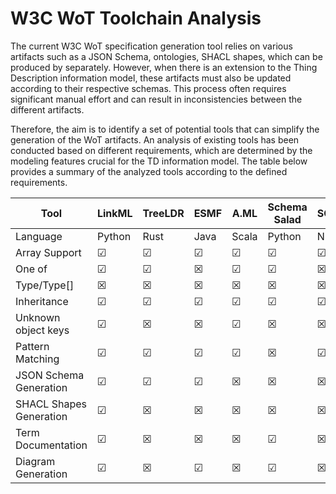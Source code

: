 # W3C WoT Toolchain Analysis

The current W3C WoT specification generation tool relies on various artifacts such as a JSON Schema, ontologies, SHACL shapes, which can be produced by separately. However, when there is an extension to the Thing Description information model, these artifacts must also be updated according to their respective schemas. This process often requires significant manual effort and can result in inconsistencies between the different artifacts. 

Therefore, the aim is to identify a set of potential tools that can simplify the generation of the WoT artifacts. An analysis of existing tools has been conducted based on different requirements, which are determined by the modeling features crucial for the TD information model.
The table below provides a summary of the analyzed tools according to the defined requirements.


| Tool                    | LinkML   | TreeLDR  | ESMF     | A.ML     | Schema Salad | SOML     | WIDOCO   |
|-------------------------|----------|----------|----------|----------|--------------|----------|----------|
| Language                | Python   | Rust     | Java     | Scala    | Python       | NG       | Java     |
| Array Support           | &#x2611; | &#x2611; | &#x2611; | &#x2611; | &#x2611;     | &#x2611; | &#x2612; |
| One of                  | &#x2611; | &#x2611; | &#x2612; | &#x2611; | &#x2611;     | &#x2612; | &#x2612; |
| Type/Type[]             | &#x2612; | &#x2612; | &#x2612; | &#x2612; | &#x2612;     | &#x2612; | &#x2612; |
| Inheritance             | &#x2611; | &#x2611; | &#x2611; | &#x2611; | &#x2611;     | &#x2611; | &#x2612; |
| Unknown object keys     | &#x2611; | &#x2612; | &#x2612; | &#x2611; | &#x2612;     | &#x2612; | &#x2612; |
| Pattern Matching        | &#x2611; | &#x2611; | &#x2611; | &#x2611; | &#x2612;     | &#x2611; | &#x2612; |
| JSON Schema Generation  | &#x2611; | &#x2611; | &#x2611; | &#x2612; | &#x2612;     | &#x2612; | &#x2612; |
| SHACL Shapes Generation | &#x2611; | &#x2612; | &#x2612; | &#x2612; | &#x2612;     | &#x2612; | &#x2612; |
| Term Documentation      | &#x2611; | &#x2612; | &#x2612; | &#x2612; | &#x2611;     | &#x2612; | &#x2611; |
| Diagram Generation      | &#x2611; | &#x2612; | &#x2611; | &#x2612; | &#x2611;     | &#x2612; | &#x2611; |
